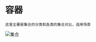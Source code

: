 # 容器

	这里主要是集合的分类和各类的集合对比，适用场景

![集合](https://raw.githubusercontent.com/sucese/computer-science/master/art/java_collection_structure.png)